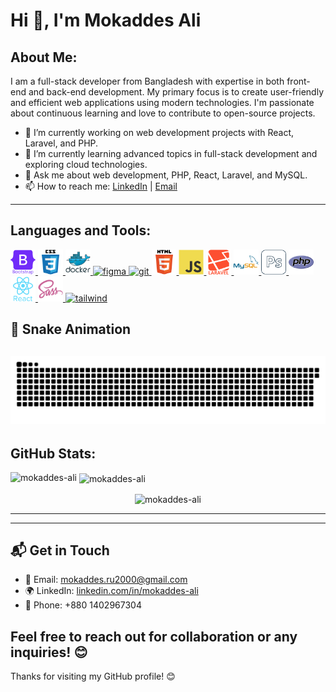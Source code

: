# Hi 👋, I'm Mokaddes Ali
<!--
**Mokaddes-Ali/Mokaddes-Ali** is a ✨ _special_ ✨ repository because its `README.md` (this file) appears on your GitHub profile.
-->

## About Me:

I am a full-stack developer from Bangladesh with expertise in both front-end and back-end development. My primary focus is to create user-friendly and efficient web applications using modern technologies. I'm passionate about continuous learning and love to contribute to open-source projects.

- 🔭 I’m currently working on web development projects with React, Laravel, and PHP.
- 🌱 I’m currently learning advanced topics in full-stack development and exploring cloud technologies.
- 💬 Ask me about web development, PHP, React, Laravel, and MySQL.
- 📫 How to reach me: [LinkedIn](https://linkedin.com/in/mokaddes-ali) | [Email](mailto:mokaddes.ali@example.com)
---

## Languages and Tools:
<p align="left">
  <a href="https://getbootstrap.com" target="_blank" rel="noreferrer">
    <img src="https://raw.githubusercontent.com/devicons/devicon/master/icons/bootstrap/bootstrap-plain-wordmark.svg" alt="bootstrap" width="40" height="40"/>
  </a> 
  <a href="https://www.w3schools.com/css/" target="_blank" rel="noreferrer"> 
    <img src="https://raw.githubusercontent.com/devicons/devicon/master/icons/css3/css3-original-wordmark.svg" alt="css3" width="40" height="40"/> 
  </a> 
  <a href="https://www.docker.com/" target="_blank" rel="noreferrer"> 
    <img src="https://raw.githubusercontent.com/devicons/devicon/master/icons/docker/docker-original-wordmark.svg" alt="docker" width="40" height="40"/> 
  </a> 
  <a href="https://www.figma.com/" target="_blank" rel="noreferrer"> 
    <img src="https://www.vectorlogo.zone/logos/figma/figma-icon.svg" alt="figma" width="40" height="40"/> 
  </a> 
  <a href="https://git-scm.com/" target="_blank" rel="noreferrer"> 
    <img src="https://www.vectorlogo.zone/logos/git-scm/git-scm-icon.svg" alt="git" width="40" height="40"/> 
  </a> 
  <a href="https://www.w3.org/html/" target="_blank" rel="noreferrer"> 
    <img src="https://raw.githubusercontent.com/devicons/devicon/master/icons/html5/html5-original-wordmark.svg" alt="html5" width="40" height="40"/> 
  </a> 
  <a href="https://developer.mozilla.org/en-US/docs/Web/JavaScript" target="_blank" rel="noreferrer"> 
    <img src="https://raw.githubusercontent.com/devicons/devicon/master/icons/javascript/javascript-original.svg" alt="javascript" width="40" height="40"/> 
  </a> 
  <a href="https://laravel.com/" target="_blank" rel="noreferrer"> 
    <img src="https://raw.githubusercontent.com/devicons/devicon/master/icons/laravel/laravel-plain-wordmark.svg" alt="laravel" width="40" height="40"/> 
  </a> 
  <a href="https://www.mysql.com/" target="_blank" rel="noreferrer"> 
    <img src="https://raw.githubusercontent.com/devicons/devicon/master/icons/mysql/mysql-original-wordmark.svg" alt="mysql" width="40" height="40"/> 
  </a> 
  <a href="https://www.photoshop.com/en" target="_blank" rel="noreferrer"> 
    <img src="https://raw.githubusercontent.com/devicons/devicon/master/icons/photoshop/photoshop-line.svg" alt="photoshop" width="40" height="40"/> 
  </a> 
  <a href="https://www.php.net" target="_blank" rel="noreferrer"> 
    <img src="https://raw.githubusercontent.com/devicons/devicon/master/icons/php/php-original.svg" alt="php" width="40" height="40"/> 
  </a> 
  <a href="https://reactjs.org/" target="_blank" rel="noreferrer"> 
    <img src="https://raw.githubusercontent.com/devicons/devicon/master/icons/react/react-original-wordmark.svg" alt="react" width="40" height="40"/> 
  </a> 
  <a href="https://sass-lang.com" target="_blank" rel="noreferrer"> 
    <img src="https://raw.githubusercontent.com/devicons/devicon/master/icons/sass/sass-original.svg" alt="sass" width="40" height="40"/> 
  </a> 
  <a href="https://tailwindcss.com/" target="_blank" rel="noreferrer"> 
    <img src="https://www.vectorlogo.zone/logos/tailwindcss/tailwindcss-icon.svg" alt="tailwind" width="40" height="40"/> 
  </a> 
</p>


## 🐍 Snake Animation

![Snake Animation](https://raw.githubusercontent.com/Mokaddes-Ali/Mokaddes-Ali/output/snake.svg)
---

## GitHub Stats:
<p><img align="left" src="https://github-readme-stats.vercel.app/api/top-langs?username=mokaddes-ali&show_icons=true&locale=en&layout=compact" alt="mokaddes-ali" /></p>

<p>&nbsp;<img align="center" src="https://github-readme-stats.vercel.app/api?username=mokaddes-ali&show_icons=true&locale=en" alt="mokaddes-ali" /></p>

<p align="center"><img align="center" src="https://github-readme-streak-stats.herokuapp.com/?user=mokaddes-ali&" alt="mokaddes-ali" /></p>

---
---
## 📬 Get in Touch

- 📧 Email: [mokaddes.ru2000@gmail.com](mailto:mokaddes.ru2000@gmail.com)
- 🌍 LinkedIn: [linkedin.com/in/mokaddes-ali](https://www.linkedin.com/in/mokaddes-ali)
- 📱 Phone: +880 1402967304

Feel free to reach out for collaboration or any inquiries! 😊
---



Thanks for visiting my GitHub profile! 😊
